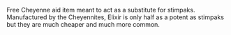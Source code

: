 Free Cheyenne aid item meant to act as a substitute for stimpaks. Manufactured by the Cheyennites, Elixir is only half as a potent as stimpaks but they are much cheaper and much more common.

